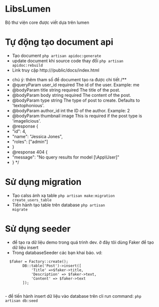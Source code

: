 # LibsLumen
Bộ thư viện core được viết dựa trên lumen

# Tự động tạo document api
 - Tạo document <code>php artisan apidoc:generate</code>
 - update document khi source code thay đổi
 <code>php artisan apidoc:rebuild</code>
 - Link truy cập http://<domain>/public/docs/index.html
 * chú ý: thêm tham số để document tạo ra được chi tiết
 /**
 * @queryParam user_id required The id of the user. Example: me
 * @bodyParam title string required The title of the post.
 * @bodyParam body string required The content of the post.
 * @bodyParam type string The type of post to create. Defaults to 'textophonious'.
 * @bodyParam author_id int the ID of the author. Example: 2
 * @bodyParam thumbnail image This is required if the post type is 'imagelicious'.
 * @response {
 *  "id": 4,
 *  "name": "Jessica Jones",
 *  "roles": ["admin"]
 * }
 * @response 404 {
 *  "message": "No query results for model [\App\User]"
 * }
 */
 # Sử dụng migration
 - Tạo  calss ánh xạ   table <code>php artisan make:migration create_users_table</code>
 - Tiến hành tạo table trên database <code>php artisan migrate</code>
 # Sử dụng seeder
 - để tạo ra dữ liệu demo trong quá trình dev. ở đây tôi dùng Faker để tạo dữ liệu insert
 - Trong databaseSeeder các bạn khai báo. vd:
  <p> <code>  $faker = Factory::create();
        DB::table('Post')->insert([
            'Title' =>$faker->title,
            'Description' => $faker->text,
            'Content' => $faker->text
        ]);
    </code></p>
   - để tiến hành insert dữ liệu vào database trên cli run command:
   <code>php artisan db:seed</code>
